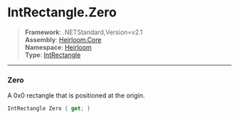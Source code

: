 # IntRectangle.Zero

> **Framework**: .NETStandard,Version=v2.1  
> **Assembly**: [Heirloom.Core][0]  
> **Namespace**: [Heirloom][0]  
> **Type**: [IntRectangle][1]  

--------------------------------------------------------------------------------

### Zero

A 0x0 rectangle that is positioned at the origin.

```cs
IntRectangle Zero { get; }
```

[0]: ..\Heirloom.Core.md
[1]: Heirloom.IntRectangle.md
